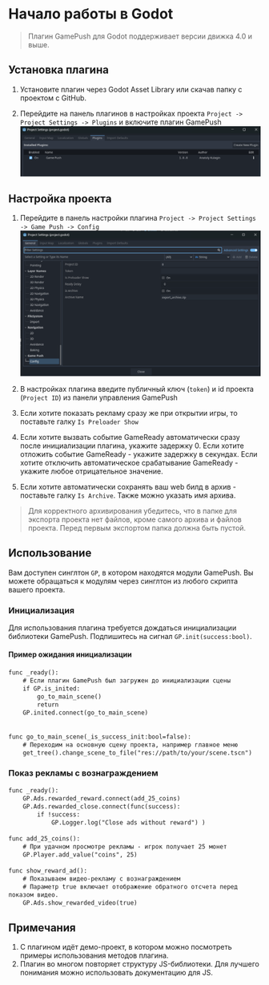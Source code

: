 
# Начало работы в Godot

> Плагин GamePush для Godot поддерживает версии движка 4.0 и выше.
## Установка плагина
1. Установите плагин через Godot Asset Library или скачав папку с проектом с GitHub.

2. Перейдите на панель плагинов в настройках проекта `Project -> Project Settings -> Plugins` и включите плагин GamePush
![Включение плагина](image-1.png)

## Настройка проекта
1. Перейдите в панель настройки плагина `Project -> Project Settings -> Game Push -> Config`
![Настройки плагина](image.png)

2. В настройках плагина введите публичный ключ (`token`) и id проекта (`Project ID`) из панели управления GamePush
3. Если хотите показать рекламу сразу же при открытии игры, то поставьте галку `Is Preloader Show`
4. Если хотите вызвать событие GameReady автоматически сразу после инициализации плагина, укажите задержку 0. Если хотите отложить событие GameReady - укажите задержку в секундах. Если хотите отключить автоматическое срабатывание GameReady - укажите любое отрицательное значение.
5. Если хотите автоматически сохранять ваш web билд в архив - поставьте галку `Is Archive`. Также можно указать имя архива. 
> Для корректного архивирования убедитесь, что в папке для экспорта проекта нет файлов, кроме самого архива и файлов проекта. Перед первым экспортом папка должна быть пустой. 

## Использование
Вам доступен синглтон `GP`, в котором находятся модули GamePush. Вы можете обращаться к модулям через синглтон из любого скрипта вашего проекта.

### Инициализация
Для использования плагина требуется дождаться инициализации библиотеки GamePush. Подпишитесь на сигнал `GP.init(success:bool)`.

#### Пример ожидания инициализации

```gdscript
func _ready():
    # Если плагин GamePush был загружен до инициализации сцены
	if GP.is_inited:
		go_to_main_scene()
		return
	GP.inited.connect(go_to_main_scene)


func go_to_main_scene(_is_success_init:bool=false):
	# Переходим на основную сцену проекта, например главное меню
	get_tree().change_scene_to_file("res://path/to/your/scene.tscn")
```
### Показ рекламы с вознаграждением 

```gdscript
func _ready():
	GP.Ads.rewarded_reward.connect(add_25_coins)
	GP.Ads.rewarded_close.connect(func(success):
		if !success:
			GP.Logger.log("Close ads without reward") )

func add_25_coins():
    # При удачном просмотре рекламы - игрок получает 25 монет
	GP.Player.add_value("coins", 25)

func show_reward_ad():
    # Показываем видео-рекламу с вознаграждением
    # Параметр true включает отображение обратного отсчета перед показом видео.
	GP.Ads.show_rewarded_video(true)

```

## Примечания

1. С плагином идёт демо-проект, в котором можно посмотреть примеры использования методов плагина.
2. Плагин во многом повторяет структуру JS-библиотеки. Для лучшего понимания можно использовать документацию для JS.
